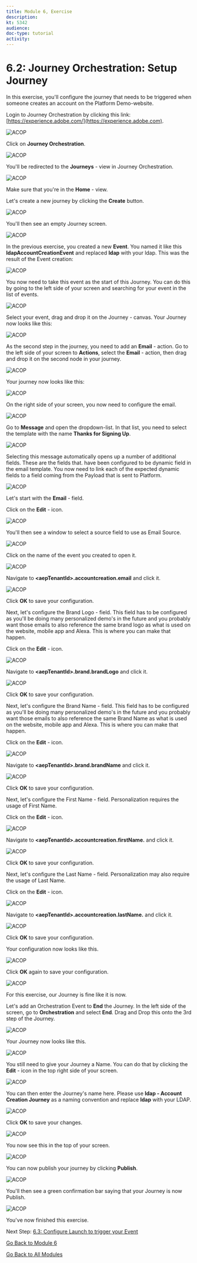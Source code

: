 ```yaml
---
title: Module 6, Exercise
description: 
kt: 5342
audience: 
doc-type: tutorial
activity: 
---
```


# 6.2: Journey Orchestration: Setup Journey

In this exercise, you'll configure the journey that needs to be triggered when someone creates an account on the Platform Demo-website.

Login to Journey Orchestration by clicking this link: [https://experience.adobe.com/](https://experience.adobe.com).

![ACOP](./images/acophome.png)

Click on **Journey Orchestration**.

![ACOP](./images/acoptrig.png)

You'll be redirected to the **Journeys** - view in Journey Orchestration.

![ACOP](./images/acoptriglp.png)

Make sure that you're in the **Home** - view.

Let's create a new journey by clicking the **Create** button.

![ACOP](./images/create.png)

You'll then see an empty Journey screen.

![ACOP](./images/journeyempty.png)

In the previous exercise, you created a new **Event**. You named it like this **ldapAccountCreationEvent** and replaced **ldap** with your ldap. This was the result of the Event creation:

![ACOP](./images/eventdone.png)

You now need to take this event as the start of this Journey. You can do this by going to the left side of your screen and searching for your event in the list of events.

![ACOP](./images/eventlist.png)

Select your event, drag and drop it on the Journey - canvas. Your Journey now looks like this:

![ACOP](./images/journeyevent.png)

As the second step in the journey, you need to add an **Email** - action. Go to the left side of your screen to **Actions**, select the **Email** - action, then drag and drop it on the second node in your journey.

![ACOP](./images/journeyactions.png)

Your journey now looks like this:

![ACOP](./images/journeyemailaction.png)

On the right side of your screen, you now need to configure the email.

![ACOP](./images/emptymsg.png)

Go to **Message** and open the dropdown-list. In that list, you need to select the template with the name **Thanks for Signing Up**.

![ACOP](./images/emailmsglist.png)

Selecting this message automatically opens up a number of additional fields. These are the fields that. have been configured to be dynamic field in the email template. You now need to link each of the expected dynamic fields to a field coming from the Payload that is sent to Platform.

![ACOP](./images/emailpersdata.png)

Let's start with the **Email** - field.

Click on the **Edit** - icon.

![ACOP](./images/msgemail.png)

You'll then see a window to select a source field to use as Email Source.

![ACOP](./images/emptylink.png)

Click on the name of the event you created to open it.

![ACOP](./images/eventnode.png)

Navigate to **\<aepTenantId>.accountcreation.email** and click it.

![ACOP](./images/srcemail.png)

Click **OK** to save your configuration.

Next, let's configure the Brand Logo - field. This field has to be configured as you'll be doing many personalized demo's in the future and you probably want those emails to also reference the same brand logo as what is used on the website, mobile app and Alexa. This is where you can make that happen.

Click on the **Edit** - icon.

![ACOP](./images/msgbrandlogo.png)

Navigate to **\<aepTenantId>.brand.brandLogo** and click it.

![ACOP](./images/srclogo.png)

Click **OK** to save your configuration.

Next, let's configure the Brand Name - field. This field has to be configured as you'll be doing many personalized demo's in the future and you probably want those emails to also reference the same Brand Name as what is used on the website, mobile app and Alexa. This is where you can make that happen.

Click on the **Edit** - icon.

![ACOP](./images/msgbrandname.png)

Navigate to **\<aepTenantId>.brand.brandName** and click it.

![ACOP](./images/srcbrandname.png)

Click **OK** to save your configuration.

Next, let's configure the First Name - field. Personalization requires the usage of First Name.

Click on the **Edit** - icon.

![ACOP](./images/msgfn.png)

Navigate to **\<aepTenantId>.accountcreation.firstName.** and click it.

![ACOP](./images/srcfn.png)

Click **OK** to save your configuration.

Next, let's configure the Last Name - field. Personalization may also require the usage of Last Name.

Click on the **Edit** - icon.

![ACOP](./images/msgln.png)

Navigate to **\<aepTenantId>.accountcreation.lastName.** and click it.

![ACOP](./images/srcln.png)

Click **OK** to save your configuration.

Your configuration now looks like this.

![ACOP](./images/srcoverview.png)

Click **OK** again to save your configuration.

![ACOP](./images/ok.png)

For this exercise, our Journey is fine like it is now.

Let's add an Orchestration Event to **End** the Journey. In the left side of the screen, go to **Orchestration** and select **End**. Drag and Drop this onto the 3rd step of the Journey.

![ACOP](./images/orch.png)

Your Journey now looks like this.

![ACOP](./images/journeyfinal.png)

You still need to give your Journey a Name. You can do that by clicking the **Edit** - icon in the top right side of your screen.

![ACOP](./images/journeyname.png)

You can then enter the Journey's name here. Please use **ldap - Account Creation Journey** as a naming convention and replace **ldap** with your LDAP.
  
![ACOP](./images/journeyname1.png)

Click **OK** to save your changes.

![ACOP](./images/ok.png)

You now see this in the top of your screen.

![ACOP](./images/journeyname2.png)

You can now publish your journey by clicking **Publish**.

![ACOP](./images/publish.png)

You'll then see a green confirmation bar saying that your Journey is now Publish.

![ACOP](./images/published.png)

You've now finished this exercise.

Next Step: [6.3: Configure Launch to trigger your Event](./ex3.md)

[Go Back to Module 6](./journey-orchestration-create-account.md)

[Go Back to All Modules](../../overview.md)
